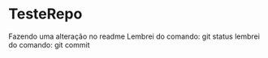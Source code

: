 # TesteRepo

Fazendo uma alteração no readme
Lembrei do comando: git status
lembrei do comando: git commit